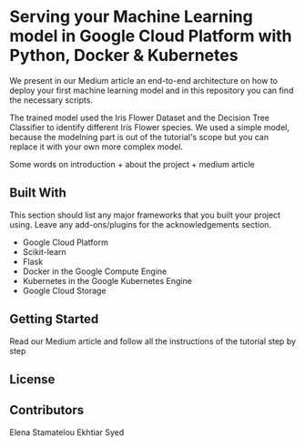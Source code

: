 # Serving your Machine Learning model in Google Cloud Platform with Python, Docker & Kubernetes


We present in our Medium article an end-to-end architecture on how to deploy your first machine learning model and in this repository you can find the necessary scripts. 

The trained model used the Iris Flower Dataset and the Decision Tree Classifier to identify different Iris Flower species.
We used a simple model, because the modelning part is out of the tutorial's scope but you can replace it with your own more complex model.


Some words on introduction + about the project + medium article

## Built With
This section should list any major frameworks that you built your project using. Leave any add-ons/plugins for the acknowledgements section.

* Google Cloud Platform
* Scikit-learn
* Flask
* Docker in the Google Compute Engine
* Kubernetes in the Google Kubernetes Engine
* Google Cloud Storage


## Getting Started
Read our Medium article and follow all the instructions of the tutorial step by step

## License 

## Contributors
Elena Stamatelou
Ekhtiar Syed 
